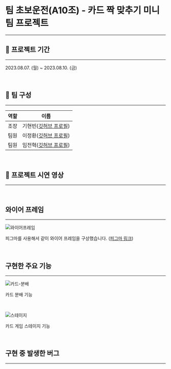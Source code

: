 # 팀 초보운전(A10조) - 카드 짝 맞추기 미니 팀 프로젝트
---

## 📆 프로젝트 기간
---

2023.08.07. (월) ~ 2023.08.10. (금)

<br/>

## 👥 팀 구성
---

|역할|이름|
|------|---|
|조장|기현빈([깃허브 프로필](https://github.com/homebd))|
|팀원|이정환([깃허브 프로필](https://github.com/jhwan328))|
|팀원|임전혁([깃허브 프로필](https://github.com/yarogono))|

<br/>

## 🎥 프로젝트 시연 영상
---

<br/>

## 와이어 프레임
---

![와이어프레임](https://github.com/homebd/nbcamp_A10/assets/70641418/4c6f8831-73cf-4b0f-86ea-69d347e67e27)

피그마를 사용해서 같이 와이어 프레임을 구상했습니다.
([피그마 링크](https://www.figma.com/file/Xvv6frZr2vJnMve2mIHLFc/Untitled?type=design&node-id=0%3A1&mode=design&t=DeubUwn7dfZSaGXh-1))

<br/>

## 구현한 주요 기능
---



![카드-분배](https://github.com/homebd/nbcamp_A10/assets/70641418/a5e99e3a-c935-4ed6-94ce-886aeaad3623)

카드 분배 기능


<br/>

![스테이지](https://github.com/homebd/nbcamp_A10/assets/70641418/05cc4a58-cdb9-457a-83f0-06587f103f1f)

카드 게임 스테이지 기능

<br/>

## 구현 중 발생한 버그
---



<br/>

